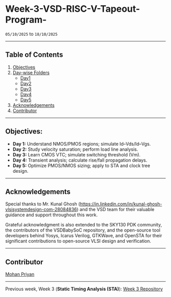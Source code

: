 # Week-3-VSD-RISC-V-Tapeout-Program-

`05/10/2025` to `18/10/2025`

---

## Table of Contents
  
1. [Objectives](#objectives)  
2. [Day-wise Folders](#part-wise-folders)
    - [Day1](https://github.com/MOHANAPRIYANP16/Week-4-VSD-RISC-V-Tapeout-Program-/tree/main/Day1)
    - [Day2](https://github.com/MOHANAPRIYANP16/Week-4-VSD-RISC-V-Tapeout-Program-/tree/main/Day2)
    - [Day3](https://github.com/MOHANAPRIYANP16/Week-4-VSD-RISC-V-Tapeout-Program-/tree/main/Day3)
    - [Day4](https://github.com/MOHANAPRIYANP16/Week-4-VSD-RISC-V-Tapeout-Program-/tree/main/Day4)
    - [Day5](https://github.com/MOHANAPRIYANP16/Week-4-VSD-RISC-V-Tapeout-Program-/tree/main/Day5)
3. [Acknowledgements](#acknowledgements)  
4. [Contributor](#contributor)

---

## Objectives:

- **Day 1:** Understand NMOS/PMOS regions; simulate Id–Vds/Id–Vgs.  
- **Day 2:** Study velocity saturation; perform load line analysis.  
- **Day 3:** Learn CMOS VTC; simulate switching threshold (Vm).  
- **Day 4:** Transient analysis; calculate rise/fall propagation delays.  
- **Day 5:** Optimize PMOS/NMOS sizing; apply to STA and clock tree design.


---

## Acknowledgements

Special thanks to Mr. Kunal Ghosh (https://in.linkedin.com/in/kunal-ghosh-vlsisystemdesign-com-28084836) and the VSD team for their valuable guidance and support throughout this work.

Grateful acknowledgment is also extended to the SKY130 PDK community, the contributors of the VSDBabySoC repository, and the open-source tool developers behind Yosys, Icarus Verilog, GTKWave, and OpenSTA for their significant contributions to open-source VLSI design and verification.

---

## Contributor
[Mohan Priyan](https://www.linkedin.com/in/mohanapriyan-p-b94962325/)

---

Previous week, Week 3 (**Static Timing Analysis (STA)**): [Week 3 Repository](https://github.com/MOHANAPRIYANP16/Week-3-VSD-RISC-V-Tapeout-Program-)
